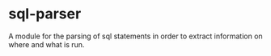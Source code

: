 # sql-parser
A module for the parsing of sql statements in order to extract information on where and what is run.
